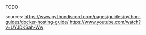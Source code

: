 TODO

sources:
https://www.pythondiscord.com/pages/guides/python-guides/docker-hosting-guide/
https://www.youtube.com/watch?v=UYJDKSah-Ww
